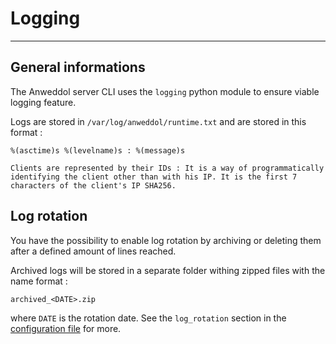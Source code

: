 # Logging

----

## General informations

The Anweddol server CLI uses the `logging` python module to ensure viable logging feature.

Logs are stored in `/var/log/anweddol/runtime.txt` and are stored in this format :

```
%(asctime)s %(levelname)s : %(message)s
```

```{note}
Clients are represented by their IDs : It is a way of programmatically identifying the client other than with his IP. It is the first 7 characters of the client's IP SHA256.
```

## Log rotation

You have the possibility to enable log rotation by archiving or deleting them after a defined amount of lines reached.

Archived logs will be stored in a separate folder withing zipped files with the name format : 

```
archived_<DATE>.zip
```

where `DATE` is the rotation date. See the `log_rotation` section in the [configuration file](configuration_file.md) for more.